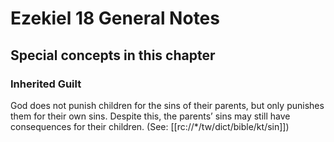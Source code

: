 # Ezekiel 18 General Notes
## Special concepts in this chapter

### Inherited Guilt

God does not punish children for the sins of their parents, but only punishes them for their own sins. Despite this, the parents’ sins may still have consequences for their children. (See: [[rc://*/tw/dict/bible/kt/sin]])